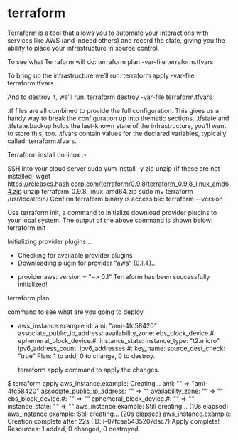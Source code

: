 # terraform

Terraform is a tool that allows you to automate your interactions with services like AWS (and indeed others) and record the state, giving you the ability to place your infrastructure in source control.


To see what Terraform will do: terraform plan -var-file terraform.tfvars

To bring up the infrastructure we’ll run: terraform apply -var-file terraform.tfvars

And to destroy it, we’ll run: terraform destroy -var-file terraform.tfvars


.tf files are all combined to provide the full configuration.
This gives us a handy way to break the configuration up into thematic sections.
.tfstate and .tfstate.backup holds the last-known state of the infrastructure, you’ll want to store this, too.
.tfvars contain values for the declared variables, typically called: terraform.tfvars.


Terraform install on linux :-

SSH into your cloud server
sudo yum install -y zip unzip (if these are not installed)
wget https://releases.hashicorp.com/terraform/0.9.8/terraform_0.9.8_linux_amd64.zip
unzip terraform_0.9.8_linux_amd64.zip
sudo mv terraform /usr/local/bin/
Confirm terraform binary is accessible: terraform --version


Use terraform init, a command to initialize download provider plugins to your local system. The output of the above command is shown below:
terraform init

Initializing provider plugins...
 - Checking for available provider plugins
 - Downloading plugin for provider "aws" (0.1.4)...
* provider.aws: version = "~> 0.1"
Terraform has been successfully initialized!




terraform plan

command to see what are you going to deploy.

+ aws_instance.example
      id:                           <computed>
      ami:                          "ami-4fc58420"
      associate_public_ip_address:  <computed>
      availability_zone:            <computed>
      ebs_block_device.#:           <computed>
      ephemeral_block_device.#:     <computed>
      instance_state:               <computed>
      instance_type:                "t2.micro"
      ipv6_address_count:           <computed>
      ipv6_addresses.#:             <computed>
      key_name:                     <computed>
      source_dest_check:            "true"
Plan: 1 to add, 0 to change, 0 to destroy.
  
  
  terraform apply command to apply the changes.
  
 $ terraform apply
 aws_instance.example: Creating...
 ami:                          "" => "ami-4fc58420"
 associate_public_ip_address:  "" => "<computed>"
 availability_zone:            "" => "<computed>"
 ebs_block_device.#:           "" => "<computed>"
 ephemeral_block_device.#:     "" => "<computed>"
 instance_state:               "" => "<computed>"
 aws_instance.example: Still creating... (10s elapsed)
 aws_instance.example: Still creating... (20s elapsed)
 aws_instance.example: Creation complete after 22s (ID: i-07fcaa5435207dac7)
 Apply complete! Resources: 1 added, 0 changed, 0 destroyed.
  
  



